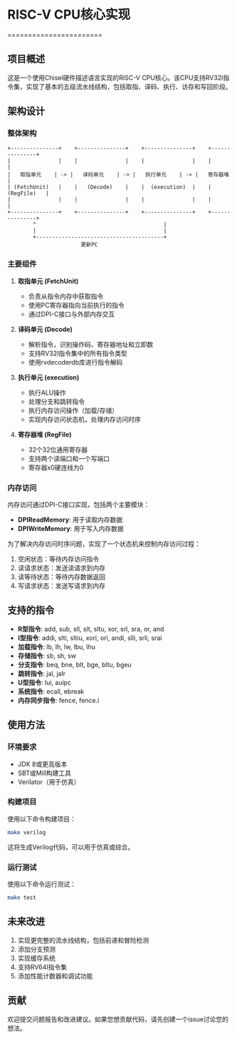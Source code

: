 # RISC-V CPU核心实现
=======================

## 项目概述

这是一个使用Chisel硬件描述语言实现的RISC-V CPU核心。该CPU支持RV32I指令集，实现了基本的五级流水线结构，包括取指、译码、执行、访存和写回阶段。

## 架构设计

### 整体架构

```
+---------------+    +---------------+    +---------------+    +---------------+
|               |    |               |    |               |    |               |
|   取指单元    | -> |   译码单元    | -> |   执行单元    | -> |   寄存器堆    |
| (FetchUnit)   |    |   (Decode)    |    |  (execution)  |    |   (RegFile)   |
|               |    |               |    |               |    |               |
+---------------+    +---------------+    +---------------+    +---------------+
        ^                                        |
        |                                        |
        +----------------------------------------+
                       更新PC
```

### 主要组件

1. **取指单元 (FetchUnit)**
   - 负责从指令内存中获取指令
   - 使用PC寄存器指向当前执行的指令
   - 通过DPI-C接口与外部内存交互

2. **译码单元 (Decode)**
   - 解析指令，识别操作码、寄存器地址和立即数
   - 支持RV32I指令集中的所有指令类型
   - 使用rvdecoderdb库进行指令解码

3. **执行单元 (execution)**
   - 执行ALU操作
   - 处理分支和跳转指令
   - 执行内存访问操作（加载/存储）
   - 实现内存访问状态机，处理内存访问时序

4. **寄存器堆 (RegFile)**
   - 32个32位通用寄存器
   - 支持两个读端口和一个写端口
   - 寄存器x0硬连线为0

### 内存访问

内存访问通过DPI-C接口实现，包括两个主要模块：
- **DPIReadMemory**: 用于读取内存数据
- **DPIWriteMemory**: 用于写入内存数据

为了解决内存访问时序问题，实现了一个状态机来控制内存访问过程：
1. 空闲状态：等待内存访问指令
2. 读请求状态：发送读请求到内存
3. 读等待状态：等待内存数据返回
4. 写请求状态：发送写请求到内存

## 支持的指令

- **R型指令**: add, sub, sll, slt, sltu, xor, srl, sra, or, and
- **I型指令**: addi, slti, sltiu, xori, ori, andi, slli, srli, srai
- **加载指令**: lb, lh, lw, lbu, lhu
- **存储指令**: sb, sh, sw
- **分支指令**: beq, bne, blt, bge, bltu, bgeu
- **跳转指令**: jal, jalr
- **U型指令**: lui, auipc
- **系统指令**: ecall, ebreak
- **内存同步指令**: fence, fence.i

## 使用方法

### 环境要求

- JDK 8或更高版本
- SBT或Mill构建工具
- Verilator（用于仿真）

### 构建项目

使用以下命令构建项目：

```bash
make verilog
```

这将生成Verilog代码，可以用于仿真或综合。

### 运行测试

使用以下命令运行测试：

```bash
make test
```

## 未来改进

1. 实现更完整的流水线结构，包括前递和冒险检测
2. 添加分支预测
3. 实现缓存系统
4. 支持RV64I指令集
5. 添加性能计数器和调试功能

## 贡献

欢迎提交问题报告和改进建议。如果您想贡献代码，请先创建一个issue讨论您的想法。
